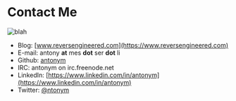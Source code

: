# Contact Me
![blah](http://www.gravatar.com/avatar/2f51c45127024920634d547d378b95d1.png)

* Blog: [www.reversengineered.com](https://www.reversengineered.com)
* E-mail: antony **at** mes **dot** ser **dot** li
* Github: [antonym](http://github.com/antonym)
* IRC: antonym on irc.freenode.net
* LinkedIn: [https://www.linkedin.com/in/antonym](https://www.linkedin.com/in/antonym)
* Twitter: [@ntonym](http://www.twitter.com/@ntonym)

